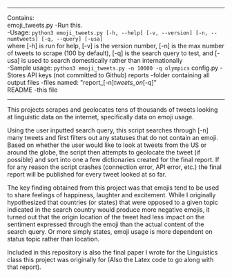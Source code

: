 ________________________________________________________________________________
Contains:  
emoji_tweets.py     -Run this.  
                    -Usage: `python3 emoji_tweets.py [-h, --help] [-v, --version] [-n, --numtweets] [-q, --query] [-usa]`  
                      where [-h] is run for help, [-v] is the version number,
                      [-n] is the max number of tweets to scrape (100 by
                        default), [-q] is the search query to test, and [-usa]
                        is used to search domestically rather than internationally  
                    -Sample usage: `python3 emoji_tweets.py -n 10000 -q olympics` 
config.py 			-Stores API keys (not committed to Github) 
reports             -folder containing all output files
                    -files named: "report_[-n]_tweets_on_[-q]"  
README              -this file  
________________________________________________________________________________

This projects scrapes and geolocates tens of thousands of tweets looking at
linguistic data on the internet, specifically data on emoji usage.

Using the user inputted search query, this script searches through [-n] many
tweets and first filters out any statuses that do not contain an emoji. Based on
whether the user would like to look at tweets from the US or around the globe,
the script then attempts to geolocate the tweet (if possible) and sort into one
a few dictionaries created for the final report. If for any reason the script
crashes (connection error, API error, etc.) the final report will be published
for every tweet looked at so far.

The key finding obtained from this project was that emojis tend to be used to
share feelings of happiness, laughter and excitement. While I originally
hypothesized that countries (or states) that were opposed to a given topic
indicated in the search country would produce more negative emojis, it turned
out that the origin location of the tweet had less impact on the sentiment
expressed through the emoji than the actual content of the search query. Or more
simply states, emoji usage is more dependent on status topic rather than
location.

Included in this repository is also the final paper I wrote for the Linguistics
class this project was originally for (Also the Latex code to go along with that
report).
